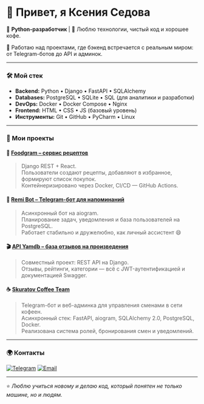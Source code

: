 
# 👋 Привет, я Ксения Седова  

🚀 **Python-разработчик** | 🧠 Люблю технологии, чистый код и хорошее кофе.

📍 Работаю над проектами, где бэкенд встречается с реальным миром: от Telegram-ботов до API и админок.  

---

### 🛠️ Мой стек
- **Backend:** Python • Django • FastAPI • SQLAlchemy  
- **Databases:** PostgreSQL • SQLite • SQL (для аналитики и разработки)  
- **DevOps:** Docker • Docker Compose • Nginx  
- **Frontend:** HTML • CSS • JS (базовый уровень)  
- **Инструменты:** Git • GitHub • PyCharm • Linux  

---

### 💼 Мои проекты

#### 🍔 [Foodgram – сервис рецептов](https://github.com/KseniiaSedova/foodgram-project-react)
> Django REST + React.  
> Пользователи создают рецепты, добавляют в избранное, формируют список покупок.  
> Контейнеризировано через Docker, CI/CD — GitHub Actions.

#### 🤖 [Remi Bot – Telegram-бот для напоминаний](https://github.com/KseniiaSedova/remi_bot)
> Асинхронный бот на aiogram.  
> Планирование задач, уведомления и база пользователей на PostgreSQL.  
> Работает стабильно и дружелюбно, как личный ассистент 😄

#### 🎬 [API Yamdb – база отзывов на произведения](https://github.com/svtplv/api_yamdb)
> Совместный проект: REST API на Django.  
> Отзывы, рейтинги, категории — всё с JWT-аутентификацией и документацией Swagger.

#### ☕ [Skuratov Coffee Team](https://github.com/Studio-Yandex-Practicum/skuratov_coffee_team1)
> Telegram-бот и веб-админка для управления сменами в сети кофеен.  
> Асинхронный стек: FastAPI, aiogram, SQLAlchemy 2.0, PostgreSQL, Docker.  
> Реализована система ролей, бронирования смен и уведомлений.

---



### 🌍 Контакты

[![Telegram](https://img.shields.io/badge/Telegram-@ska_888-blue?style=for-the-badge&logo=telegram)](https://t.me/ska_888)
[![Email](https://img.shields.io/badge/Email-sedovaka1506@gmail.com-red?style=for-the-badge&logo=gmail)](mailto:sedovaka1506@gmail.com)

---

⭐️ *Люблю учиться новому и делаю код, который понятен не только машине, но и людям.*
